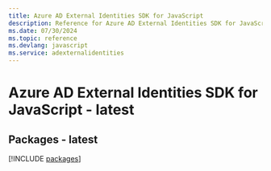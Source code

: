 ```yaml
---
title: Azure AD External Identities SDK for JavaScript
description: Reference for Azure AD External Identities SDK for JavaScript
ms.date: 07/30/2024
ms.topic: reference
ms.devlang: javascript
ms.service: adexternalidentities
---
```

# Azure AD External Identities SDK for JavaScript - latest
## Packages - latest
[!INCLUDE [packages](ad-external-identities-index.md)]
